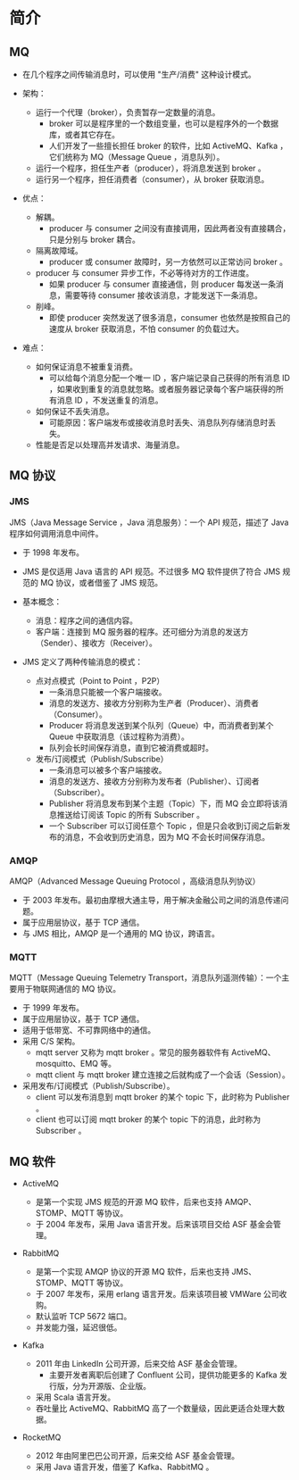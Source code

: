 # 简介

## MQ

- 在几个程序之间传输消息时，可以使用 "生产/消费" 这种设计模式。
- 架构：
  - 运行一个代理（broker），负责暂存一定数量的消息。
    - broker 可以是程序里的一个数组变量，也可以是程序外的一个数据库，或者其它存在。
    - 人们开发了一些擅长担任 broker 的软件，比如 ActiveMQ、Kafka ，它们统称为 MQ（Message Queue ，消息队列）。
  - 运行一个程序，担任生产者（producer），将消息发送到 broker 。
  - 运行另一个程序，担任消费者（consumer），从 broker 获取消息。

- 优点：
  - 解耦。
    - producer 与 consumer 之间没有直接调用，因此两者没有直接耦合，只是分别与 broker 耦合。
  - 隔离故障域。
    - producer 或 consumer 故障时，另一方依然可以正常访问 broker 。
  - producer 与 consumer 异步工作，不必等待对方的工作进度。
    - 如果 producer 与 consumer 直接通信，则 producer 每发送一条消息，需要等待 consumer 接收该消息，才能发送下一条消息。
  - 削峰。
    - 即使 producer 突然发送了很多消息，consumer 也依然是按照自己的速度从 broker 获取消息，不怕 consumer 的负载过大。

- 难点：
  - 如何保证消息不被重复消费。
    - 可以给每个消息分配一个唯一 ID ，客户端记录自己获得的所有消息 ID ，如果收到重复的消息就忽略。或者服务器记录每个客户端获得的所有消息 ID ，不发送重复的消息。
  - 如何保证不丢失消息。
    - 可能原因：客户端发布或接收消息时丢失、消息队列存储消息时丢失。
  - 性能是否足以处理高并发请求、海量消息。

## MQ 协议

### JMS

JMS（Java Message Service ，Java 消息服务）：一个 API 规范，描述了 Java 程序如何调用消息中间件。
- 于 1998 年发布。
- JMS 是仅适用 Java 语言的 API 规范。不过很多 MQ 软件提供了符合 JMS 规范的 MQ 协议，或者借鉴了 JMS 规范。
- 基本概念：
  - 消息：程序之间的通信内容。
  - 客户端：连接到 MQ 服务器的程序。还可细分为消息的发送方（Sender）、接收方（Receiver）。

- JMS 定义了两种传输消息的模式：
  - 点对点模式（Point to Point ，P2P）
    - 一条消息只能被一个客户端接收。
    - 消息的发送方、接收方分别称为生产者（Producer）、消费者（Consumer）。
    - Producer 将消息发送到某个队列（Queue）中，而消费者到某个 Queue 中获取消息（该过程称为消费）。
    - 队列会长时间保存消息，直到它被消费或超时。
  - 发布/订阅模式（Publish/Subscribe）
    - 一条消息可以被多个客户端接收。
    - 消息的发送方、接收方分别称为发布者（Publisher）、订阅者（Subscriber）。
    - Publisher 将消息发布到某个主题（Topic）下，而 MQ 会立即将该消息推送给订阅该 Topic 的所有 Subscriber 。
    - 一个 Subscriber 可以订阅任意个 Topic ，但是只会收到订阅之后新发布的消息，不会收到历史消息，因为 MQ 不会长时间保存消息。

### AMQP

AMQP（Advanced Message Queuing Protocol ，高级消息队列协议）
- 于 2003 年发布。最初由摩根大通主导，用于解决金融公司之间的消息传递问题。
- 属于应用层协议，基于 TCP 通信。
- 与 JMS 相比，AMQP 是一个通用的 MQ 协议，跨语言。

### MQTT

MQTT（Message Queuing Telemetry Transport，消息队列遥测传输）：一个主要用于物联网通信的 MQ 协议。
- 于 1999 年发布。
- 属于应用层协议，基于 TCP 通信。
- 适用于低带宽、不可靠网络中的通信。
- 采用 C/S 架构。
  - mqtt server 又称为 mqtt broker 。常见的服务器软件有 ActiveMQ、mosquitto、EMQ 等。
  - mqtt client 与 mqtt broker 建立连接之后就构成了一个会话（Session）。
- 采用发布/订阅模式（Publish/Subscribe）。
  - client 可以发布消息到 mqtt broker 的某个 topic 下，此时称为 Publisher 。
  - client 也可以订阅 mqtt broker 的某个 topic 下的消息，此时称为 Subscriber 。

## MQ 软件

- ActiveMQ
  - 是第一个实现 JMS 规范的开源 MQ 软件，后来也支持 AMQP、STOMP、MQTT 等协议。
  - 于 2004 年发布，采用 Java 语言开发。后来该项目交给 ASF 基金会管理。

- RabbitMQ
  - 是第一个实现 AMQP 协议的开源 MQ 软件，后来也支持 JMS、STOMP、MQTT 等协议。
  - 于 2007 年发布，采用 erlang 语言开发。后来该项目被 VMWare 公司收购。
  - 默认监听 TCP 5672 端口。
  - 并发能力强，延迟很低。

- Kafka
  - 2011 年由 LinkedIn 公司开源，后来交给 ASF 基金会管理。
    - 主要开发者离职后创建了 Confluent 公司，提供功能更多的 Kafka 发行版，分为开源版、企业版。
  - 采用 Scala 语言开发。
  - 吞吐量比 ActiveMQ、RabbitMQ 高了一个数量级，因此更适合处理大数据。

- RocketMQ
  - 2012 年由阿里巴巴公司开源，后来交给 ASF 基金会管理。
  - 采用 Java 语言开发，借鉴了 Kafka、RabbitMQ 。
